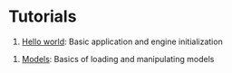 Tutorials
=========



1.  [Hello world][1]: Basic application and engine initialization

[1]: <tut01-helloworld/helloworld.md>

1.  [Models][2]: Basics of loading and manipulating models

[2]: <tut02-models/models.md>


